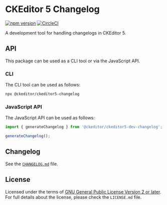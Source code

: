 CKEditor 5 Changelog
====================

[![npm version](https://badge.fury.io/js/%40ckeditor%2Fckeditor5-dev-build-tools.svg)](https://www.npmjs.com/package/@ckeditor/ckeditor5-dev-changelog)
[![CircleCI](https://circleci.com/gh/ckeditor/ckeditor5-dev.svg?style=shield)](https://app.circleci.com/pipelines/github/ckeditor/ckeditor5-dev?branch=master)

A development tool for handling changelogs in CKEditor 5.

## API

This package can be used as a CLI tool or via the JavaScript API.

### CLI

The CLI tool can be used as follows:

```bash
npx @ckeditor/ckeditor5-changelog
```

### JavaScript API

The JavaScript API can be used as follows:

```javascript
import { generateChangelog } from '@ckeditor/ckeditor5-dev-changelog';

generateChangelog();
```

## Changelog

See the [`CHANGELOG.md`](https://github.com/ckeditor/ckeditor5-dev/blob/master/packages/ckeditor5-dev-bump-year/CHANGELOG.md) file.

## License

Licensed under the terms of [GNU General Public License Version 2 or later](http://www.gnu.org/licenses/gpl.html). For full details about the license, please check the `LICENSE.md` file.
